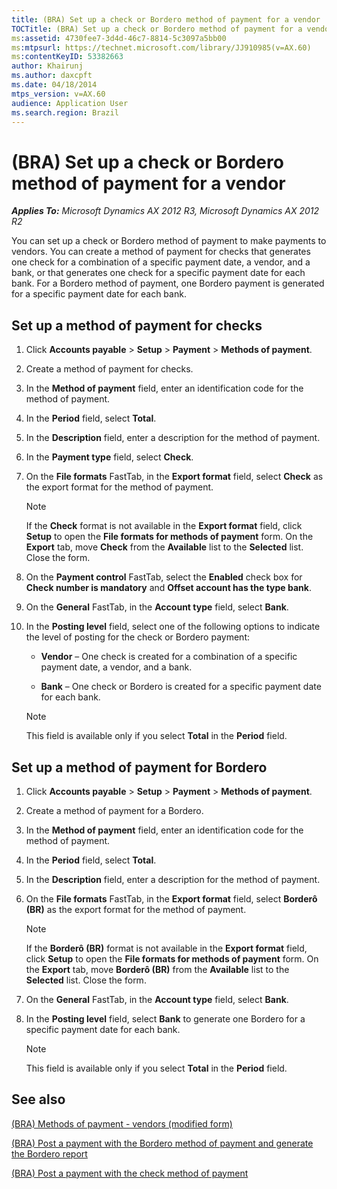 ```yaml
---
title: (BRA) Set up a check or Bordero method of payment for a vendor
TOCTitle: (BRA) Set up a check or Bordero method of payment for a vendor
ms:assetid: 4730fee7-3d4d-46c7-8814-5c3097a5bb00
ms:mtpsurl: https://technet.microsoft.com/library/JJ910985(v=AX.60)
ms:contentKeyID: 53382663
author: Khairunj
ms.author: daxcpft
ms.date: 04/18/2014
mtps_version: v=AX.60
audience: Application User
ms.search.region: Brazil
---
```


# (BRA) Set up a check or Bordero method of payment for a vendor 


_**Applies To:** Microsoft Dynamics AX 2012 R3, Microsoft Dynamics AX 2012 R2_

You can set up a check or Bordero method of payment to make payments to vendors. You can create a method of payment for checks that generates one check for a combination of a specific payment date, a vendor, and a bank, or that generates one check for a specific payment date for each bank. For a Bordero method of payment, one Bordero payment is generated for a specific payment date for each bank.

## Set up a method of payment for checks

1.  Click **Accounts payable** \> **Setup** \> **Payment** \> **Methods of payment**.

2.  Create a method of payment for checks.

3.  In the **Method of payment** field, enter an identification code for the method of payment.

4.  In the **Period** field, select **Total**.

5.  In the **Description** field, enter a description for the method of payment.

6.  In the **Payment type** field, select **Check**.

7.  On the **File formats** FastTab, in the **Export format** field, select **Check** as the export format for the method of payment.
    

    > [!NOTE]
    > <P>If the <STRONG>Check</STRONG> format is not available in the <STRONG>Export format</STRONG> field, click <STRONG>Setup</STRONG> to open the <STRONG>File formats for methods of payment</STRONG> form. On the <STRONG>Export</STRONG> tab, move <STRONG>Check</STRONG> from the <STRONG>Available</STRONG> list to the <STRONG>Selected</STRONG> list. Close the form.</P>



8.  On the **Payment control** FastTab, select the **Enabled** check box for **Check number is mandatory** and **Offset account has the type bank**.

9.  On the **General** FastTab, in the **Account type** field, select **Bank**.

10. In the **Posting level** field, select one of the following options to indicate the level of posting for the check or Bordero payment:
    
      - **Vendor** – One check is created for a combination of a specific payment date, a vendor, and a bank.
    
      - **Bank** – One check or Bordero is created for a specific payment date for each bank.
    

    > [!NOTE]
    > <P>This field is available only if you select <STRONG>Total</STRONG> in the <STRONG>Period</STRONG> field.</P>



## Set up a method of payment for Bordero

1.  Click **Accounts payable** \> **Setup** \> **Payment** \> **Methods of payment**.

2.  Create a method of payment for a Bordero.

3.  In the **Method of payment** field, enter an identification code for the method of payment.

4.  In the **Period** field, select **Total**.

5.  In the **Description** field, enter a description for the method of payment.

6.  On the **File formats** FastTab, in the **Export format** field, select **Borderô (BR)** as the export format for the method of payment.
    

    > [!NOTE]
    > <P>If the <STRONG>Borderô (BR)</STRONG> format is not available in the <STRONG>Export format</STRONG> field, click <STRONG>Setup</STRONG> to open the <STRONG>File formats for methods of payment</STRONG> form. On the <STRONG>Export</STRONG> tab, move <STRONG>Borderô (BR)</STRONG> from the <STRONG>Available</STRONG> list to the <STRONG>Selected</STRONG> list. Close the form.</P>



7.  On the **General** FastTab, in the **Account type** field, select **Bank**.

8.  In the **Posting level** field, select **Bank** to generate one Bordero for a specific payment date for each bank.
    

    > [!NOTE]
    > <P>This field is available only if you select <STRONG>Total</STRONG> in the <STRONG>Period</STRONG> field.</P>



## See also

[(BRA) Methods of payment - vendors (modified form)](https://technet.microsoft.com/library/jj923217\(v=ax.60\))

[(BRA) Post a payment with the Bordero method of payment and generate the Bordero report](bra-post-a-payment-with-the-bordero-method-of-payment-and-generate-the-bordero-report.md)

[(BRA) Post a payment with the check method of payment](bra-post-a-payment-with-the-check-method-of-payment.md)

  


